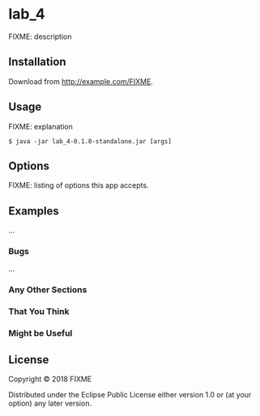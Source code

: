 # lab_4

FIXME: description

## Installation

Download from http://example.com/FIXME.

## Usage

FIXME: explanation

    $ java -jar lab_4-0.1.0-standalone.jar [args]

## Options

FIXME: listing of options this app accepts.

## Examples

...

### Bugs

...

### Any Other Sections
### That You Think
### Might be Useful

## License

Copyright © 2018 FIXME

Distributed under the Eclipse Public License either version 1.0 or (at
your option) any later version.
